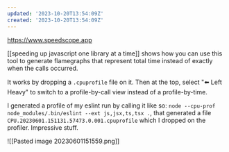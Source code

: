 ```yaml
---
updated: '2023-10-20T13:54:09Z'
created: '2023-10-20T13:54:09Z'
---
```

https://www.speedscope.app

[[speeding up javascript one library at a time]] shows how you can use this tool to generate flamegraphs that represent total time instead of exactly when the calls occurred.

It works by dropping a `.cpuprofile` file on it. Then at the top, select "⬅️ Left Heavy" to switch to a profile-by-call view instead of a profile-by-time.

I generated a profile of my eslint run by calling it like so: `node --cpu-prof node_modules/.bin/eslint --ext js,jsx,ts,tsx .`, that generated a file `CPU.20230601.151131.57473.0.001.cpuprofile` which I dropped on the profiler. Impressive stuff.

![[Pasted image 20230601151559.png]]